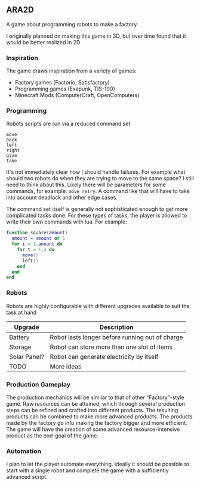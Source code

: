 ## ARA2D
A game about programming robots to make a factory.

I originally planned on making this game in 3D, but over time found that it would be better realized in 2D

### Inspiration
The game draws inspiration from a variety of games:
+ Factory games (Factorio, Satisfactory)
+ Programming games (Exapunk, TIS-100)
+ Minecraft Mods (ComputerCraft, OpenComputers)

### Programming
Robots scripts are run via a reduced command set
```
move
back
left
right
give
take
```
It's not immediately clear how I should handle failures. For example what should two robots do when they are trying to move to the same space? I still need to think about this. Likely there will be parameters for some commands, for example: `move retry`. A command like that will have to take into account deadlock and other edge cases.

The command set itself is generally not sophisticated enough to get more complicated tasks done. For these types of tasks, the player is allowed to write their own commands with lua.
For example:
```lua
function square(amount)
  amount = amount or 1
  for i = 1,amount do
    for t = 1,4 do
      move()
      left()
    end
  end
end
```

### Robots
Robots are highly configurable with different upgrades available to suit the task at hand

| Upgrade     | Description                                    |
|-------------|------------------------------------------------|
| Battery     | Robot lasts longer before running out of charge|
| Storage     | Robot can store more than one slot of items    |
| Solar Panel?| Robot can generate electricity by itself       |
| TODO        | More ideas                                     |

### Production Gameplay
The production mechanics will be similar to that of other "Factory"-style game. Raw resources can be attained, which through several production steps can be refined and crafted into different products. The resulting products can be combined to make more advanced products. The products made by the factory go into making the factory bigger and more efficient. The game will have the creation of some advanced resource-intensive product as the end-goal of the game.

### Automation
I plan to let the player automate everything. Ideally it should be possible to start with a single robot and complete the game with a sufficiently advanced script.
